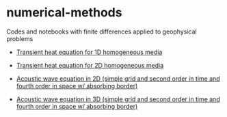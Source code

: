 # numerical-methods
Codes and notebooks with finite differences applied to geophysical problems

* [Transient heat equation for 1D homogeneous media](https://github.com/rmorel/numerical-methods/blob/master/Calor%20Transiente%201D.ipynb)

* [Transient heat equation for 2D homogeneous media](https://github.com/rmorel/numerical-methods/blob/master/Calor%20Transiente%202D.ipynb)

* [Acoustic wave equation in 2D (simple grid and second order in time and fourth order in space w/ absorbing border)](https://github.com/rmorel/numerical-methods/blob/master/Equa%C3%A7%C3%A3o%20de%20Onda%20Acustica%202D.ipynb)

* [Acoustic wave equation in 3D (simple grid and second order in time and fourth order in space w/ absorbing border)](https://github.com/rmorel/numerical-methods/blob/master/Equa%C3%A7%C3%A3o%20de%20onda%20acustica%203D.ipynb)
